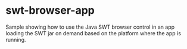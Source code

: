 swt-browser-app
===============

Sample showing how to use the Java SWT browser control in an app loading the SWT jar on demand based on the platform where the app is running.
